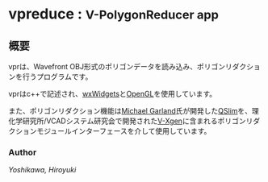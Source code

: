 # vpreduce : <small>V-PolygonReducer app</small>

## 概要
vprは、Wavefront OBJ形式のポリゴンデータを読み込み、ポリゴンリダクションを行うプログラムです。

vprはc++で記述され、[wxWidgets](https://www.wxwidgets.org)と[OpenGL](https://www.opengl.org)を使用しています。

また、ポリゴンリダクション機能は[Michael Garland](https://mgarland.org)氏が開発した[QSlim](https://mgarland.org/software/qslim.html)を、理化学研究所/VCADシステム研究会で開発された[V-Xgen](http://vcad-hpsv.riken.jp/jp/release_software/V-Xgen/)に含まれるポリゴンリダクションモジュールインターフェースを介して使用しています。

### Author
_Yoshikawa, Hiroyuki_
